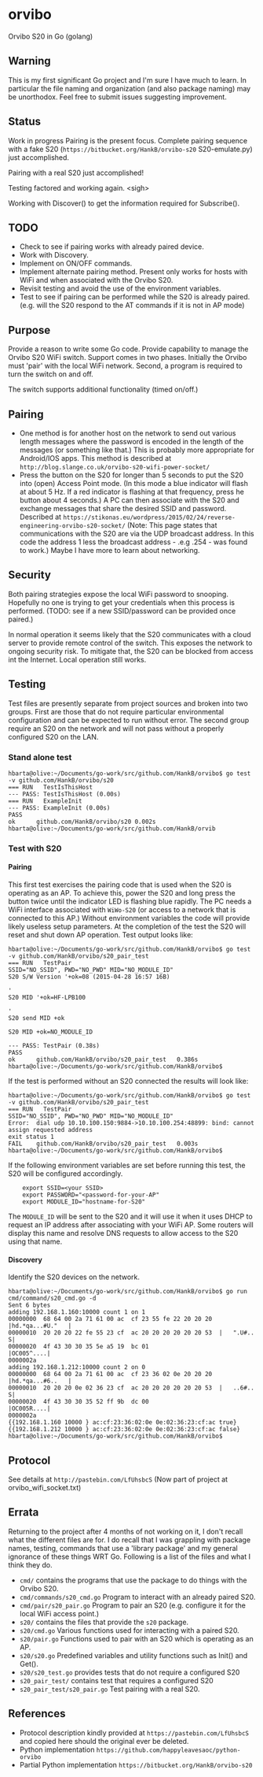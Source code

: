 # orvibo

Orvibo S20 in Go (golang)

## Warning

This is my first significant Go project and I'm sure I have much to learn. In
particular the file naming and organization (and also package naming) may be
unorthodox. Feel free to submit issues suggesting improvement.

## Status

Work in progress
Pairing is the present focus. Complete pairing sequence with a fake S20
(`https://bitbucket.org/HankB/orvibo-s20` S20-emulate.py) just accomplished.

Pairing with a real S20 just accomplished!

Testing factored and working again. &lt;sigh&gt;

Working with Discover() to get the information required for Subscribe().

## TODO

* Check to see if pairing works with already paired device.
* Work with Discovery.
* Implement on ON/OFF commands.
* Implement alternate pairing method. Present only works for hosts with WiFi
  and when associated with the Orvibo S20.
* Revisit testing and avoid the use of the environment variables.
* Test to see if pairing can be performed while the S20 is already paired.
  (e.g. will the S20 respond to the AT commands if it is not in AP mode)

## Purpose

Provide a reason to write some Go code. Provide capability to manage the Orvibo
S20 WiFi switch. Support comes in two phases. Initially the Orvibo must 'pair' with
the local WiFi network. Second, a program is required to turn the switch on and off.

The switch supports additional functionality (timed on/off.)

## Pairing

* One method is for another host on the network to send out various length messages
  where the password is encoded in the length of the messages (or something like that.)
  This is probably more appropriate for Android/IOS apps. This method is described at
  `http://blog.slange.co.uk/orvibo-s20-wifi-power-socket/`
* Press the button on the S20 for longer than 5 seconds to put the S20 into (open)
  Access Point mode. (In this mode a blue indicator will flash at about 5 Hz.
  If a red indicator is flashing at that frequency, press he button about 4
  seconds.) A PC can then associate with the S20 and exchange messages that
  share the desired SSID and password. Described at
  `https://stikonas.eu/wordpress/2015/02/24/reverse-engineering-orvibo-s20-socket/`
  (Note: This page states that communications with the S20 are via the UDP
  broadcast address. In this code the address 1 less the broadcast address -
  .e.g .254 - was found to work.) Maybe I have more to learn about networking.

## Security

Both pairing strategies expose the local WiFi password to snooping. Hopefully no one is
trying to get your credentials when this process is performed. (TODO: see if
a new SSID/password can be provided once paired.)

In normal operation it seems likely that the S20 communicates with a cloud server to
provide remote control of the switch. This exposes the network to ongoing security risk.
To mitigate that, the S20 can be blocked from access int the Internet. Local operation still works.

## Testing

Test files are presently separate from project sources and broken into two
groups. First are those that do not require particular environmental
configuration and can be expected to run without error. The second group
require an S20 on the network and will not pass without a properly configured
S20 on the LAN.

### Stand alone test

``` text
hbarta@olive:~/Documents/go-work/src/github.com/HankB/orvibo$ go test -v github.com/HankB/orvibo/s20
=== RUN   TestIsThisHost
--- PASS: TestIsThisHost (0.00s)
=== RUN   ExampleInit
--- PASS: ExampleInit (0.00s)
PASS
ok  	github.com/HankB/orvibo/s20	0.002s
hbarta@olive:~/Documents/go-work/src/github.com/HankB/orvib
```

### Test with S20

#### Pairing

This first test exercises the pairing code that is used when the S20 is operating
as an AP. To achieve this, power the S20 and long press the button twice until the
indicator LED is flashing blue rapidly. The PC needs a WiFi interface associated
with `WiWo-S20` (or access to a network that is connected to this AP.)
Without environment variables the code will
provide likely useless setup parameters. At the completion of the test the S20 will
reset and shut down AP operation. Test output looks like:

``` text
hbarta@olive:~/Documents/go-work/src/github.com/HankB/orvibo$ go test -v github.com/HankB/orvibo/s20_pair_test
=== RUN   TestPair
SSID="NO_SSID", PWD="NO_PWD" MID="NO_MODULE_ID"
S20 S/W Version '+ok=08 (2015-04-28 16:57 16B)

'
S20 MID '+ok=HF-LPB100

'
S20 send MID +ok

S20 MID +ok=NO_MODULE_ID

--- PASS: TestPair (0.38s)
PASS
ok  	github.com/HankB/orvibo/s20_pair_test	0.386s
hbarta@olive:~/Documents/go-work/src/github.com/HankB/orvibo$
```

If the test is performed without an S20 connected the results will look like:

``` text
hbarta@olive:~/Documents/go-work/src/github.com/HankB/orvibo$ go test -v github.com/HankB/orvibo/s20_pair_test
=== RUN   TestPair
SSID="NO_SSID", PWD="NO_PWD" MID="NO_MODULE_ID"
Error:  dial udp 10.10.100.150:9884->10.10.100.254:48899: bind: cannot assign requested address
exit status 1
FAIL	github.com/HankB/orvibo/s20_pair_test	0.003s
hbarta@olive:~/Documents/go-work/src/github.com/HankB/orvibo$ 
```

If the following environment variables are set before running this test, the
S20 will be configured accordingly.

``` text
    export SSID=<your SSID>
    export PASSWORD="<password-for-your-AP"
    export MODULE_ID="hostname-for-S20"
```

The `MODULE_ID` will be sent to the S20 and it will use it when it uses DHCP to
request an IP address after associating with your WiFi AP. Some routers will
display this name and resolve DNS requests to allow access to the S20 using that
name.

#### Discovery

Identify the S20 devices on the network.

``` text
hbarta@olive:~/Documents/go-work/src/github.com/HankB/orvibo$ go run cmd/command/s20_cmd.go -d
Sent 6 bytes
adding 192.168.1.160:10000 count 1 on 1
00000000  68 64 00 2a 71 61 00 ac  cf 23 55 fe 22 20 20 20  |hd.*qa...#U."   |
00000010  20 20 20 22 fe 55 23 cf  ac 20 20 20 20 20 20 53  |   ".U#..      S|
00000020  4f 43 30 30 35 5e a5 19  bc 01                    |OC005^....|
0000002a
adding 192.168.1.212:10000 count 2 on 0
00000000  68 64 00 2a 71 61 00 ac  cf 23 36 02 0e 20 20 20  |hd.*qa...#6..   |
00000010  20 20 20 0e 02 36 23 cf  ac 20 20 20 20 20 20 53  |   ..6#..      S|
00000020  4f 43 30 30 35 52 ff 9b  dc 00                    |OC005R....|
0000002a
{{192.168.1.160 10000 } ac:cf:23:36:02:0e 0e:02:36:23:cf:ac true}
{{192.168.1.212 10000 } ac:cf:23:36:02:0e 0e:02:36:23:cf:ac false}
hbarta@olive:~/Documents/go-work/src/github.com/HankB/orvibo$
```

## Protocol

See details at `http://pastebin.com/LfUhsbcS` (Now part of project at orvibo_wifi_socket.txt)

## Errata

Returning to the project after 4 months of not working on it, I don't recall what
the different files are for. I do recall that I was grappling with package names,
testing, commands that use a 'library package' and my general ignorance of these
things WRT Go. Following is a list of the files and what I think they do.

* `cmd/` contains the programs that use the package to do things with the Orvibo S20.
* `cmd/commands/s20_cmd.go` Program to interact with an already paired S20.
* `cmd/pair/s20_pair.go` Program to pair an S20 (e.g. configure it for the local WiFi access point.)
* `s20/` contains the files that provide the `s20` package.
* `s20/cmd.go` Various functions used for interacting with a paired S20.
* `s20/pair.go` Functions used to pair with an S20 which is operating as an AP.
* `s20/s20.go` Predefined variables and utility functions such as Init() and Get().
* `s20/s20_test.go` provides tests that do not require a configured S20
* `s20_pair_test/` contains test that requires a configured S20
* `s20_pair_test/s20_pair.go` Test pairing with a real S20.

## References

* Protocol description kindly provided at `https://pastebin.com/LfUhsbcS` and
  copied here should the original ever be deleted.
* Python implementation `https://github.com/happyleavesaoc/python-orvibo`
* Partial Python implementation `https://bitbucket.org/HankB/orvibo-s20`